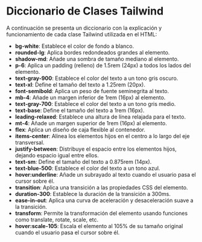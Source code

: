 # Diccionario de Clases Tailwind

A continuación se presenta un diccionario con la explicación y funcionamiento de cada clase Tailwind utilizada en el HTML:

- **bg-white**: Establece el color de fondo a blanco.
- **rounded-lg**: Aplica bordes redondeados grandes al elemento.
- **shadow-md**: Añade una sombra de tamaño mediano al elemento.
- **p-6**: Aplica un padding (relleno) de 1.5rem (24px) a todos los lados del elemento.
- **text-gray-900**: Establece el color del texto a un tono gris oscuro.
- **text-xl**: Define el tamaño del texto a 1.25rem (20px).
- **font-semibold**: Aplica un peso de fuente seminegrita al texto.
- **mb-4**: Añade un margen inferior de 1rem (16px) al elemento.
- **text-gray-700**: Establece el color del texto a un tono gris medio.
- **text-base**: Define el tamaño del texto a 1rem (16px).
- **leading-relaxed**: Establece una altura de línea relajada para el texto.
- **mt-4**: Añade un margen superior de 1rem (16px) al elemento.
- **flex**: Aplica un diseño de caja flexible al contenedor.
- **items-center**: Alinea los elementos hijos en el centro a lo largo del eje transversal.
- **justify-between**: Distribuye el espacio entre los elementos hijos, dejando espacio igual entre ellos.
- **text-sm**: Define el tamaño del texto a 0.875rem (14px).
- **text-blue-500**: Establece el color del texto a un tono azul.
- **hover:underline**: Añade un subrayado al texto cuando el usuario pasa el cursor sobre él.
- **transition**: Aplica una transición a las propiedades CSS del elemento.
- **duration-300**: Establece la duración de la transición a 300ms.
- **ease-in-out**: Aplica una curva de aceleración y desaceleración suave a la transición.
- **transform**: Permite la transformación del elemento usando funciones como translate, rotate, scale, etc.
- **hover:scale-105**: Escala el elemento al 105% de su tamaño original cuando el usuario pasa el cursor sobre él.

